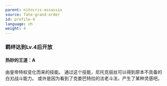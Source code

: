 ```yaml
---
parent: nitocris-assassin
source: fate-grand-order
id: profile-4
language: zh
weight: 4
---
```


### 羁绊达到Lv.4后开放

#### 热砂的王道：A

由皇帝特权变化而来的技能。
通过这个技能，尼托克丽丝可以得到原本不具备的白刃战斗能力。
或许是因为看到了克娄巴特拉的法老斗法，产生了某种灵感吧。
